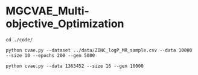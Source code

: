 # MGCVAE_Multi-objective_Optimization


```cd ./code/```


```python cvae.py --dataset ../data/ZINC_logP_MR_sample.csv --data 10000 --size 10 --epochs 200 --gen 5000```


```python cvae.py --data 1363452 --size 16 --gen 10000```
